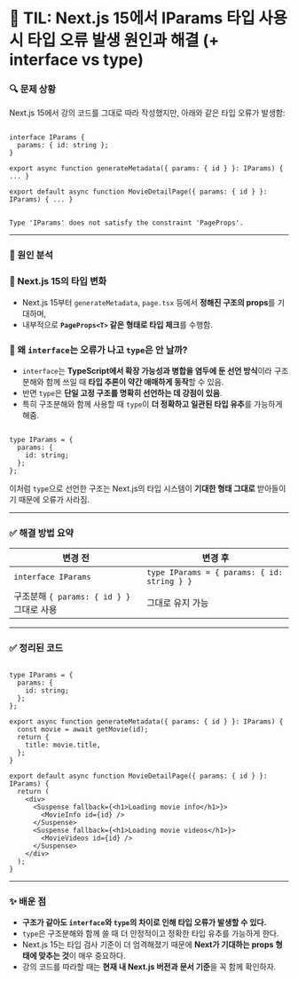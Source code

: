 📘 TIL: Next.js 15에서 IParams 타입 사용 시 타입 오류 발생 원인과 해결 (+ interface vs type)
===

### 🔍 문제 상황

Next.js 15에서 강의 코드를 그대로 따라 작성했지만, 아래와 같은 타입 오류가 발생함:

```tsx

interface IParams {
  params: { id: string };
}

export async function generateMetadata({ params: { id } }: IParams) { ... }

export default async function MovieDetailPage({ params: { id } }: IParams) { ... }

```

```tsx

Type 'IParams' does not satisfy the constraint 'PageProps'.

```

---

### 🧠 원인 분석

### 📌 Next.js 15의 타입 변화

- Next.js 15부터 `generateMetadata`, `page.tsx` 등에서 **정해진 구조의 props**를 기대하며,
- 내부적으로 **`PageProps<T>` 같은 형태로 타입 체크**를 수행함.

### 🧩 왜 `interface`는 오류가 나고 `type`은 안 날까?

- `interface`는 **TypeScript에서 확장 가능성과 병합을 염두에 둔 선언 방식**이라
구조분해와 함께 쓰일 때 **타입 추론이 약간 애매하게 동작**할 수 있음.
- 반면 `type`은 **단일 고정 구조를 명확히 선언하는 데 강점이 있음**.
- 특히 구조분해와 함께 사용할 때 `type`이 **더 정확하고 일관된 타입 유추**를 가능하게 해줌.

```tsx

type IParams = {
  params: {
    id: string;
  };
};

```

이처럼 `type`으로 선언한 구조는 Next.js의 타입 시스템이 **기대한 형태 그대로** 받아들이기 때문에 오류가 사라짐.

---

### ✅ 해결 방법 요약

| 변경 전 | 변경 후 |
| --- | --- |
| `interface IParams` | `type IParams = { params: { id: string } }` |
| 구조분해 `{ params: { id } }` 그대로 사용 | 그대로 유지 가능 |

---

### ✅ 정리된 코드

```tsx

type IParams = {
  params: {
    id: string;
  };
};

export async function generateMetadata({ params: { id } }: IParams) {
  const movie = await getMovie(id);
  return {
    title: movie.title,
  };
}

export default async function MovieDetailPage({ params: { id } }: IParams) {
  return (
    <div>
      <Suspense fallback={<h1>Loading movie info</h1>}>
        <MovieInfo id={id} />
      </Suspense>
      <Suspense fallback={<h1>Loading movie videos</h1>}>
        <MovieVideos id={id} />
      </Suspense>
    </div>
  );
}

```

---

### ✨ 배운 점

- **구조가 같아도 `interface`와 `type`의 차이로 인해 타입 오류가 발생할 수 있다.**
- `type`은 구조분해와 함께 쓸 때 더 안정적이고 정확한 타입 유추를 가능하게 한다.
- Next.js 15는 타입 검사 기준이 더 엄격해졌기 때문에 **Next가 기대하는 props 형태에 맞추는 것**이 매우 중요하다.
- 강의 코드를 따라할 때는 **현재 내 Next.js 버전과 문서 기준**을 꼭 함께 확인하자.